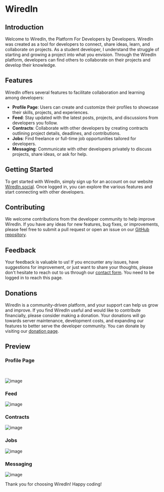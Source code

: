 # WiredIn

## Introduction
Welcome to WiredIn, the Platform For Developers by Developers. WiredIn was created as a tool for developers to connect, share ideas, learn, and collaborate on projects. As a student developer, I understand the struggle of starting and growing a project into what you envision. Through the WiredIn platform, developers can find others to collaborate on their projects and develop their knowledge.

## Features
WiredIn offers several features to facilitate collaboration and learning among developers:
- **Profile Page**: Users can create and customize their profiles to showcase their skills, projects, and experiences.
- **Feed**: Stay updated with the latest posts, projects, and discussions from developers you follow.
- **Contracts**: Collaborate with other developers by creating contracts outlining project details, deadlines, and contributions.
- **Jobs**: Find freelance or full-time job opportunities tailored for developers.
- **Messaging**: Communicate with other developers privately to discuss projects, share ideas, or ask for help.

## Getting Started
To get started with WiredIn, simply sign up for an account on our website [WiredIn.social](http://wiredin.social). Once logged in, you can explore the various features and start connecting with other developers.

## Contributing
We welcome contributions from the developer community to help improve WiredIn. If you have any ideas for new features, bug fixes, or improvements, please feel free to submit a pull request or open an issue on our [GitHub repository](https://github.com/GurkarnSD/WiredIn-Info).

## Feedback
Your feedback is valuable to us! If you encounter any issues, have suggestions for improvement, or just want to share your thoughts, please don't hesitate to reach out to us through our [contact form](http://wiredin.social/contactus). You need to be logged in to reach this page.

## Donations
WiredIn is a community-driven platform, and your support can help us grow and improve. If you find WiredIn useful and would like to contribute financially, please consider making a donation. Your donations will go towards server maintenance, development costs, and expanding our features to better serve the developer community. You can donate by visiting our [donation page](https://buymeacoffee.com/wiredin).

## Preview

### Profile Page
<br/>

![image](https://github.com/GurkarnSD/WiredIn-Info/assets/105836862/51fa9d40-63fe-40ed-8988-cae9455ea2f0)

### Feed

![image](https://github.com/GurkarnSD/WiredIn-Info/assets/105836862/cffaa43a-0f34-4dae-829f-b1ecfb919b2c)

### Contracts

![image](https://github.com/GurkarnSD/WiredIn-Info/assets/105836862/0ae36247-4ca0-45a2-8333-f6115c876021)

### Jobs

![image](https://github.com/GurkarnSD/WiredIn-Info/assets/105836862/52f1dc1f-8fd0-45f2-b9ae-1dfcc72dc9c6)

### Messaging

![image](https://github.com/GurkarnSD/WiredIn-Info/assets/105836862/8750f0ae-a238-4381-b571-5e56cfd2dca0)


Thank you for choosing WiredIn! Happy coding!
